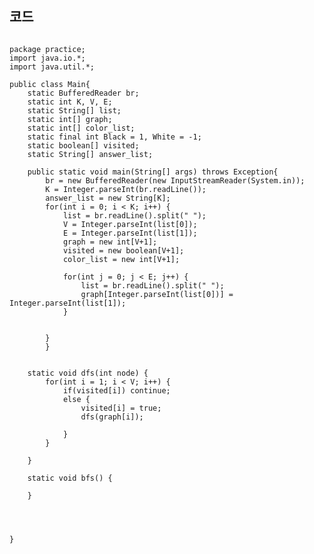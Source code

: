 ## 코드
<pre><code>
package practice;
import java.io.*;
import java.util.*;

public class Main{
	static BufferedReader br;
	static int K, V, E;
	static String[] list;
	static int[] graph;
	static int[] color_list;
	static final int Black = 1, White = -1;
	static boolean[] visited;
	static String[] answer_list;
	
	public static void main(String[] args) throws Exception{
		br = new BufferedReader(new InputStreamReader(System.in));
		K = Integer.parseInt(br.readLine());
		answer_list = new String[K];
		for(int i = 0; i < K; i++) {
			list = br.readLine().split(" ");
			V = Integer.parseInt(list[0]);
			E = Integer.parseInt(list[1]);
			graph = new int[V+1];
			visited = new boolean[V+1];
			color_list = new int[V+1];
			
			for(int j = 0; j < E; j++) {
				list = br.readLine().split(" ");
				graph[Integer.parseInt(list[0])] = Integer.parseInt(list[1]);
			}
			 
			
		}
		}
		
		
	static void dfs(int node) {
		for(int i = 1; i < V; i++) {
			if(visited[i]) continue;
			else {
				visited[i] = true;
				dfs(graph[i]);
				
			}
		}
		
	}
		
	static void bfs() {
		
	}
	
	
	
	
}
</code></pre>
